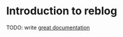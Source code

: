 # Introduction to reblog

TODO: write [great documentation](http://jacobian.org/writing/what-to-write/)
